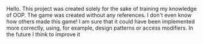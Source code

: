 ﻿Hello.
This project was created solely for the sake of training my knowledge of OOP.
The game was created without any references. I don't even know how others made this game!
I am sure that it could have been implemented more correctly, using, for example, design patterns or access modifiers.
In the future I think to improve it